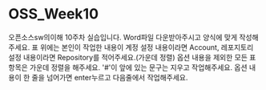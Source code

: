 # OSS_Week10
오픈소스sw의이해 10주차 실습입니다.
Word파일 다운받아주시고 양식에 맞게 작성해주세요.
표 위에는 본인이 작업한 내용이 계정 설정 내용이라면 Account, 레포지토리 설정 내용이라면 Repository를 적어주세요.(가운데 정렬)
옵션 내용을 제외한 모든 표 항목은 가운데 정렬을 해주세요.
'#'이 앞에 있는 문구는 지우고 작업해주세요.
옵션 내용이 한 줄을 넘어가면 enter누르고 다음줄에서 작업해주세요.
